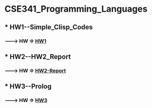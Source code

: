 # CSE341_Programming_Languages

## * HW1--Simple_Clisp_Codes 
### ---> HW => [HW1](../master/HW1--Simple_Clisp_Codes/HW1.pdf)

## * HW2--HW2_Report
### ---> HW => [HW2-Report](../master/HW2/HW2_Report.pdf)

## * HW3--Prolog
### ---> HW => [HW3](../master/HW3--Prolog/Homework_3.pdf)
